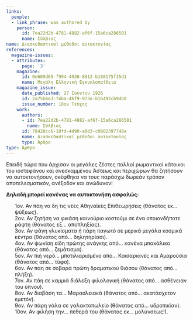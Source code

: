 ```yaml
---
links:
  people:
  - link_phrase: was authored by
    person:
      id: 7ea22d2b-4781-4882-af6f-15a6ca286501
      name: Σύλβιος
name: Διασκεδαστικαί μέθοδοι αυτοκτονίας
references:
  magazine-issues:
  - attributes:
      page: '3'
    magazine:
      id: 0e609d69-f994-4930-8812-b188175f35d1
      name: Μεγάλη Ελληνική Εγκυκλοπαίδεια
    magazine_issue:
      date_published: 27 Ιουνίου 1926
      id: 2a75b6e3-74ba-46f9-973e-b16492cb94b8
      issue_number: 18ον Τεύχος
    work:
      authors:
      - id: 7ea22d2b-4781-4882-af6f-15a6ca286501
        name: Σύλβιος
      id: 78428cc6-10fd-4d90-a0d3-c0802397748a
      name: Διασκεδαστικαί μέθοδοι αυτοκτονίας
      type: Άρθρο
type: Άρθρο
---
```


<main class="content" itemprop="text">
<p>Επειδή τώρα που άρχισαν οι μεγάλες ζέστες πολλοί ρωμαντικοί κάτοικοι του ιοστεφάνου και ανεσκαμμένου Άστεως και
περιχώρων θα ζητήσουν να αυτοκτονήσουν, σκέφθηκα να τους παράσχω δωρεάν τρόπον αποτελεσματικόν, ανέξοδον και ανώδυνον!</p>

<p><strong>Δηλαδή μπορεί κανένας να αυτοκτονήση ασφαλώς:</strong></p>

<ol style="list-style-type: none">
  <li>1ον. Αν πάη να δη τις νέες Αθηναϊκές Επιθεωρήσεις (θάνατος εκ... ψύξεως).</li>
  <li>2ον. Αν ζητήση να φκιάση καινούριο κοστούμι σε ένα οποιονδήποτε ράφτη (θάνατος εξ... αποπληξίας).</li>
  <li>3ον. Αν φάγη γλυκίσματα ή πάρη παγωτό σε μερικά μεγάλα κοσμικά κέντρα (θάνατος από... δηλητηρίασι).</li>
  <li>4ον. Αν ψωνίση είδη πρώτης ανάγκης από... κανένα μπακάλικο (θάνατος από... ζεμάτισμα).</li>
  <li>5ον. Αν πιή νερό... μποτιλιαρισμένο από... Καισαριανές και Αμαρούσια (θάνατος από... τύφο).</li>
  <li>6ον. Αν πάη σε σοβαρά πρώτη δραματικού θιάσου (θάνατος από... πλήξη).</li>
  <li>7ον. Αν πάη σε καμμιά διάλεξη φιλολογική (θάνατος από... ασθένειαν του ύπνου).</li>
  <li>8ον. Αν διαβάση τα... Μαρασλειακά (θάνατος από... ακατάσχετον εμετόν).</li>
  <li>9ον. Αν πάρη γάλα σε γαλακτοπωλείο (θάνατος από... υδροπικίαν).</li>
  <li>10ον. Αν φιλήση την... πεθερά του (θάνατος εκ... μολύνσεως!).</li>
</ol>
</main>
